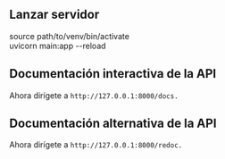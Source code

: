 ## Lanzar servidor

source path/to/venv/bin/activate  
uvicorn main:app --reload 


## Documentación interactiva de la API

Ahora dirígete a ```http://127.0.0.1:8000/docs.```

## Documentación alternativa de la API

Ahora dirígete a ```http://127.0.0.1:8000/redoc.```
